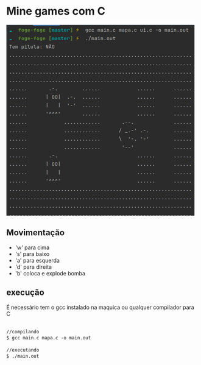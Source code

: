 # Mine games com C
![img_2.png](img_2.png)

## Movimentação
* 'w' para cima
* 's' para baixo
* 'a' para esquerda
* 'd' para direita
* 'b' coloca e explode bomba

## execução
É necessário tem o gcc instalado na maquica ou qualquer compilador para C

```shell

//compilando
$ gcc main.c mapa.c -o main.out

//executando
$ ./main.out
```
